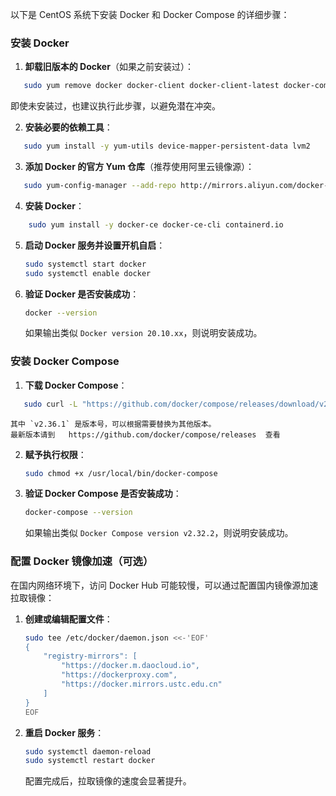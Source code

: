 以下是 CentOS 系统下安装 Docker 和 Docker Compose 的详细步骤：

### 安装 Docker
1. **卸载旧版本的 Docker**（如果之前安装过）：
```bash
   sudo yum remove docker docker-client docker-client-latest docker-common docker-latest docker-latest-logrotate docker-logrotate docker-engine
```
   即使未安装过，也建议执行此步骤，以避免潜在冲突。

2. **安装必要的依赖工具**：
```bash
   sudo yum install -y yum-utils device-mapper-persistent-data lvm2
```

3. **添加 Docker 的官方 Yum 仓库**（推荐使用阿里云镜像源）：
```bash
   sudo yum-config-manager --add-repo http://mirrors.aliyun.com/docker-ce/linux/centos/docker-ce.repo
```

4. **安装 Docker**：
```bash
	sudo yum install -y docker-ce docker-ce-cli containerd.io
```

5. **启动 Docker 服务并设置开机自启**：
   ```bash
   sudo systemctl start docker
   sudo systemctl enable docker
   ```
6. **验证 Docker 是否安装成功**：
   ```bash
   docker --version
   ```
   如果输出类似 `Docker version 20.10.xx`，则说明安装成功。

### 安装 Docker Compose
1. **下载 Docker Compose**：
```bash
   sudo curl -L "https://github.com/docker/compose/releases/download/v2.36.1/docker-compose-$(uname -s)-$(uname -m)" -o /usr/local/bin/docker-compose
```
	其中 `v2.36.1` 是版本号，可以根据需要替换为其他版本。
	最新版本请到	 https://github.com/docker/compose/releases  查看

2. **赋予执行权限**：
   ```bash
   sudo chmod +x /usr/local/bin/docker-compose
   ```
3. **验证 Docker Compose 是否安装成功**：
   ```bash
   docker-compose --version
   ```
   如果输出类似 `Docker Compose version v2.32.2`，则说明安装成功。

### 配置 Docker 镜像加速（可选）
在国内网络环境下，访问 Docker Hub 可能较慢，可以通过配置国内镜像源加速拉取镜像：
1. **创建或编辑配置文件**：
   ```bash
   sudo tee /etc/docker/daemon.json <<-'EOF'
   {
       "registry-mirrors": [
           "https://docker.m.daocloud.io",
           "https://dockerproxy.com",
           "https://docker.mirrors.ustc.edu.cn"
       ]
   }
   EOF
   ```
2. **重启 Docker 服务**：
   ```bash
   sudo systemctl daemon-reload
   sudo systemctl restart docker
   ```
   配置完成后，拉取镜像的速度会显著提升。